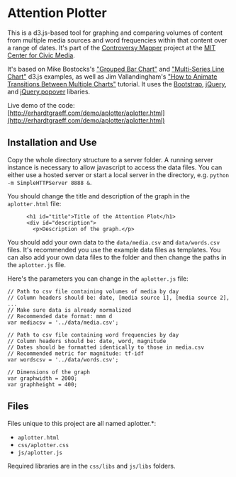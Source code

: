 Attention Plotter
=================

This is a d3.js-based tool for graphing and comparing volumes of content 
from multiple media sources and word frequencies within that content over 
a range of dates. It's part of the [Controversy Mapper](http://civic.mit.edu/controversy-mapper) project at the
[MIT Center for Civic Media](http://civic.mit.edu).

It's based on Mike Bostocks's ["Grouped Bar Chart"](http://bl.ocks.org/mbostock/3887051) and ["Multi-Series Line Chart"](http://bl.ocks.org/mbostock/3884955) 
d3.js examples, as well as Jim Vallandingham's 
["How to Animate Transitions Between Multiple Charts"](http://flowingdata.com/2013/01/17/how-to-animate-transitions-between-multiple-charts/) tutorial. It uses the [Bootstrap](http://twitter.github.io/bootstrap/), [jQuery](jquery.com), and [jQuery.popover](https://github.com/klaas4/jQuery.popover) libaries.

Live demo of the code: [http://erhardtgraeff.com/demo/aplotter/aplotter.html](http://erhardtgraeff.com/demo/aplotter/aplotter.html)

Installation and Use
--------------------

Copy the whole directory structure to a server folder. A running server 
instance is necessary to allow javascript to access the data files. You 
can either use a hosted server or start a local server in the directory, 
e.g. `python -m SimpleHTTPServer 8888 &`.

You should change the title and description of the graph in the 
`aplotter.html` file:
```
      <h1 id="title">Title of the Attention Plot</h1>
      <div id="description">
        <p>Description of the graph.</p>
```

You should add your own data to the `data/media.csv` and `data/words.csv`
files. It's recommended you use the example data files as templates. You 
can also add your own data files to the folder and then change the paths
in the `aplotter.js` file.

Here's the parameters you can change in the `aplotter.js` file:
```
// Path to csv file containing volumes of media by day
// Column headers should be: date, [media source 1], [media source 2], ...
// Make sure data is already normalized
// Recommended date format: mmm d
var mediacsv = '../data/media.csv';

// Path to csv file containing word frequencies by day
// Column headers should be: date, word, magnitude
// Dates should be formatted identically to those in media.csv
// Recommended metric for magnitude: tf-idf
var wordscsv = '../data/words.csv';

// Dimensions of the graph
var graphwidth = 2000;
var graphheight = 400;
```

Files
-----

Files unique to this project are all named aplotter.*:
* `aplotter.html`
* `css/aplotter.css`
* `js/aplotter.js`

Required libraries are in the `css/libs` and `js/libs` folders.
